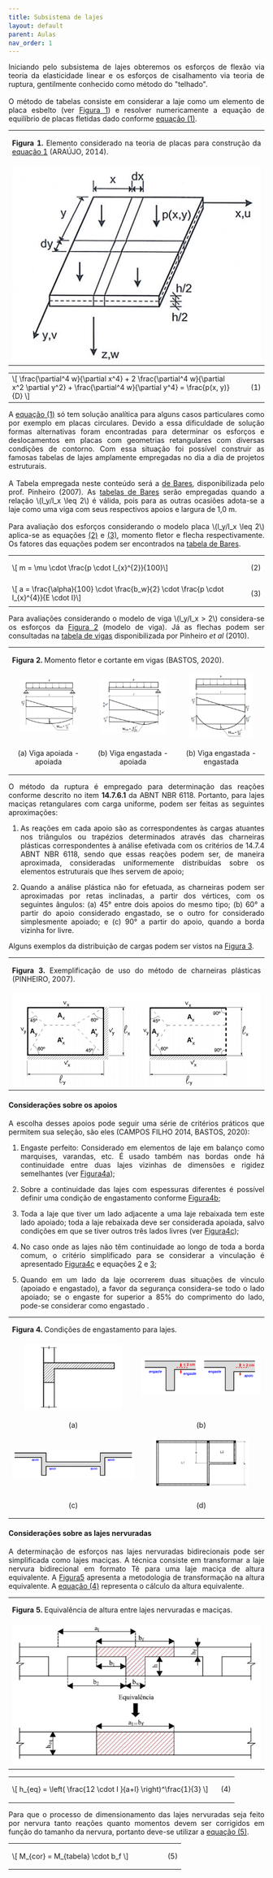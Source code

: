 ```yaml
---
title: Subsistema de lajes
layout: default
parent: Aulas
nav_order: 1
---
```


<!--Don't delete this script-->
<script src = "https://polyfill.io/v3/polyfill.min.js?features=es6"></script>
<script id = "MathJax-script" async src="https://cdn.jsdelivr.net/npm/mathjax@3/es5/tex-mml-chtml.js"></script>
<!--Don't delete this script-->

<p align = "justify">
  Iniciando pelo subsistema de lajes obteremos os esforços de flexão via teoria da elasticidade linear e os esforços de cisalhamento via teoria de ruptura, gentilmente conhecido como método do "telhado".
  <br><br>
  O método de tabelas consiste em considerar a laje como um elemento de placa esbelto (ver <a href="#fig1">Figura 1</a>) e resolver numericamente a equação de equilíbrio de placas fletidas dado conforme <a href="#eq1">equação (1)</a>.
</p>

<table border = "0" style = "width:100%">
  <tr>
    <td><center><p align = "justify" id = "fig1"><b>Figura 1.</b> Elemento considerado na teoria de placas para construção da <a href="#eq1">equação 1</a> (ARAÚJO, 2014).</p></center></td>
  </tr>
  <tr>
    <td><center><img src = "assets/images/aula_06/fig8.png" width = "100%"></center></td>
  </tr>
</table>

<table border = "0" style = "width:100%">
  <tr>
    <td style="width:90%">\[
\frac{\partial^4 w}{\partial x^4} + 2 \frac{\partial^4 w}{\partial x^2 \partial y^2} + \frac{\partial^4 w}{\partial y^4} = \frac{p(x, y)}{D}
\]</td>
    <td style="width:10%"><p align = "right" id = "eq1">(1)</p></td>
  </tr>
</table>

<p align = "justify">
A <a href="#eq1">equação (1)</a> só tem solução analítica para alguns casos particulares como por exemplo em placas circulares. Devido a essa dificuldade de solução formas alternativas foram encontradas para determinar os esforços e deslocamentos em placas com geometrias retangulares com diversas condições de contorno. Com essa situação foi possível construir as famosas tabelas de lajes amplamente empregadas no dia a dia de projetos estruturais.
<br><br>
A Tabela empregada neste conteúdo será a <a target="_blank" rel="noopener" href="https://github.com/wmpjrufg/FEA0063/blob/main/assets/files/tabelas/tabela_bares.pdf">de Bares</a>, disponibilizada pelo prof. Pinheiro (2007). As <a target="_blank" rel="noopener" href="https://github.com/wmpjrufg/FEA0063/blob/main/assets/files/tabelas/tabela_bares.pdf">tabelas de Bares</a> serão empregadas quando a relação \(l_y/l_x \leq 2\) é válida, pois para as outras ocasiões adota-se a laje como uma viga com seus respectivos apoios e largura de 1,0 m.
<br><br>
Para avaliação dos esforços considerando o modelo placa \(l_y/l_x \leq 2\) aplica-se as equações <a href="#eq2">(2)</a> e <a href="#eq3">(3)</a>, momento fletor e flecha respectivamente. Os fatores das equações podem ser encontrados na <a target="_blank" rel="noopener" href="https://github.com/wmpjrufg/FEA0063/blob/main/assets/files/tabelas/tabela_bares.pdf">tabela de Bares</a>.
</p>

<table border = "0" style = "width:100%">
  <tr>
    <td style="width:90%">\[ m = \mu \cdot \frac{p \cdot l_{x}^{2}}{100}\]</td>
    <td style="width:10%"><p align = "right" id = "eq2">(2)</p></td>
  </tr>
  <tr>
    <td style="width:90%">\[ a = \frac{\alpha}{100} \cdot \frac{b_w}{2} \cdot \frac{p \cdot l_{x}^{4}}{E \cdot I}\]</td>
    <td style="width:10%"><p align = "right" id = "eq3">(3)</p></td>
  </tr>
</table>

<p align = "justify">
Para avaliações considerando o modelo de viga \(l_y/l_x > 2\) considera-se os esforços da <a href="#fig2">Figura 2</a> (modelo de viga). Já as flechas podem ser consultadas na <a target="_blank" rel="noopener" href="https://github.com/wmpjrufg/FEA0063/blob/main/assets/files/tabelas/tabela_vigas.pdf">tabela de vigas</a> disponibilizada por Pinheiro <i>et al</i> (2010).
</p>

<table border = "0" style = "width:100%">
  <tr>
    <td colspan="3"><center><p align = "justify" id = "fig2"><b>Figura 2.</b> Momento fletor e cortante em vigas (BASTOS, 2020).</p></center></td>
  </tr>
  <tr>
    <td><center><img src = "assets/images/aula_06/fig8aa.png" width = "80%"></center></td>
    <td><center><img src = "assets/images/aula_06/fig8bb.png" width = "80%"></center></td>
    <td><center><img src = "assets/images/aula_06/fig8cc.png" width = "80%"></center></td>
  </tr>
  <tr>
    <td><center><p align = "center">(a) Viga apoiada - apoiada</p></center></td>
    <td><center><p align = "center">(b) Viga engastada - apoiada</p></center></td>
    <td><center><p align = "center">(b) Viga engastada - engastada</p></center></td>
  </tr>
</table>

<p align = "justify">
O método da ruptura é empregado para determinação das reações conforme descrito no item <b>14.7.6.1</b> da ABNT NBR 6118. Portanto, para lajes maciças retangulares com carga uniforme, podem ser feitas as seguintes aproximações:
</p>

<ol>
    <li><p align = "justify">As reações em cada apoio são as correspondentes às cargas atuantes nos triângulos ou trapézios determinados através das charneiras plásticas correspondentes à análise efetivada com os critérios de 14.7.4 ABNT NBR 6118, sendo que essas reações podem ser, de maneira aproximada, consideradas uniformemente distribuídas sobre os elementos estruturais que lhes servem de apoio;</p></li>
    <li><p align = "justify">Quando a análise plástica não for efetuada, as charneiras podem ser aproximadas por retas inclinadas, a partir dos vértices, com os seguintes ângulos: (a) 45° entre dois apoios do mesmo tipo; (b) 60° a partir do apoio considerado engastado, se o outro for considerado simplesmente apoiado; e (c) 90° a partir do apoio, quando a borda vizinha for livre.</p></li>
</ol>

<p align = "justify">
Alguns exemplos da distribuição de cargas podem ser vistos na <a href="#fig3">Figura 3</a>.
</p>

<table border = "0" style = "width:100%">
  <tr>
    <td colspan="2"><center><p align = "justify" id = "fig3"><b>Figura 3.</b> Exemplificação de uso do método de charneiras plásticas (PINHEIRO, 2007).</p></center></td>
  </tr>
  <tr>
    <td><center><img src = "assets/images/aula_06/fig9.png" width = "100%"></center></td>
  </tr>
</table>

<h4>Considerações sobre os apoios</h4>

<p align = "justify">
A escolha desses apoios pode seguir uma série de critérios práticos que permitem sua seleção, são eles (CAMPOS FILHO 2014, BASTOS, 2020):
</p>

<ol>
    <li><p align = "justify">Engaste perfeito: Considerado em elementos de laje em balanço como marquises, varandas, etc. É usado também nas bordas onde há continuidade entre duas lajes vizinhas de dimensões e rigidez semelhantes (ver <a href="#fig4">Figura4a</a>);</p></li>
    <li><p align = "justify">Sobre a continuidade das lajes com espessuras diferentes é possível definir uma condição de engastamento conforme <a href="#fig4">Figura4b</a>;</p></li>
    <li><p align = "justify">Toda a laje que tiver um lado adjacente a uma laje rebaixada tem este lado apoiado; toda a laje rebaixada deve ser considerada apoiada, salvo condições em que se tiver outros três lados livres (ver <a href="#fig4">Figura4c</a>);</p></li>
    <li><p align = "justify">No caso onde as lajes não têm continuidade ao longo de toda a borda comum, o critério simplificado para se considerar a vinculação é apresentado <a href="#fig4">Figura4c</a> e equações <a href="#eq2">2</a> e <a href="#eq3">3</a>;</p></li>
    <li><p align = "justify">Quando em um lado da laje ocorrerem duas situações de vínculo (apoiado e engastado), a favor da segurança considera-se todo o lado apoiado; se o engaste for superior a 85% do comprimento do lado, pode-se considerar como engastado .</p></li>
</ol>

<table border = "0" style = "width:100%">
  <tr>
    <td colspan="2"><center><p align = "justify" id = "fig4"><b>Figura 4.</b> Condições de engastamento para lajes.</p></center></td>
  </tr>
  <tr>
    <td><center><img src = "assets/images/aula_06/fig8a.png" width = "80%"></center></td>
    <td><center><img src = "assets/images/aula_06/fig8b.png" width = "100%"></center></td>
  </tr>
  <tr>
    <td><center><p align = "center">(a)</p></center></td>
    <td><center><p align = "center">(b)</p></center></td>
  </tr>
  <tr>
    <td><center><img src = "assets/images/aula_06/fig8c.png" width = "100%"></center></td>
    <td><center><img src = "assets/images/aula_06/fig8d.png" width = "80%"></center></td>
  </tr>
  <tr>
    <td><center><p align = "center">(c)</p></center></td>
    <td><center><p align = "center">(d)</p></center></td>
  </tr>
</table>

<h4>Considerações sobre as lajes nervuradas</h4>

<p align = "justify">
A determinação de esforços nas lajes nervuradas bidirecionais pode ser simplificada como lajes maciças. A técnica consiste em transformar a laje nervura bidirecional em formato Tê para uma laje maciça de altura equivalente. A <a href="#fig5">Figura5</a> apresenta a metodologia de transformação na altura equivalente. A <a href="#eq4">equação (4)</a> representa o cálculo da altura equivalente.
</p>

<table border = "0" style = "width:100%">
  <tr>
    <td colspan="2"><center><p align = "justify" id = "fig5"><b>Figura 5.</b> Equivalência de altura entre lajes nervuradas e maciças.</p></center></td>
  </tr>
  <tr>
    <td><center><img src = "assets/images/aula_06/fig010.png" width = "100%"></center></td>
  </tr>
</table>

<table border = "0" style = "width:100%">
  <tr>
    <td style="width:90%">\[ h_{eq} = \left( \frac{12 \cdot I }{a+l} \right)^\frac{1}{3} \]</td>
    <td style="width:10%"><p align = "right" id = "eq4">(4)</p></td>
  </tr>
</table>

<p align = "justify">
Para que o processo de dimensionamento das lajes nervuradas seja feito por nervura tanto reações quanto momentos devem ser corrigidos em função do tamanho da nervura, portanto deve-se utilizar a <a href="#eq5">equação (5)</a>.
</p>

<table border = "0" style = "width:100%">
  <tr>
    <td style="width:90%">\[ M_{cor} = M_{tabela} \cdot b_f \]</td>
    <td style="width:10%"><p align = "right" id = "eq5">(5)</p></td>
  </tr>
</table>